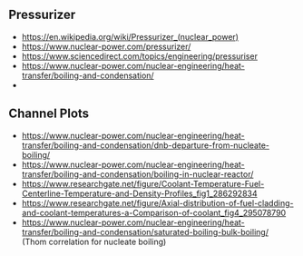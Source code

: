 

## Pressurizer
* https://en.wikipedia.org/wiki/Pressurizer_(nuclear_power)
* https://www.nuclear-power.com/pressurizer/
* https://www.sciencedirect.com/topics/engineering/pressuriser
* https://www.nuclear-power.com/nuclear-engineering/heat-transfer/boiling-and-condensation/
* 
## Channel Plots
* https://www.nuclear-power.com/nuclear-engineering/heat-transfer/boiling-and-condensation/dnb-departure-from-nucleate-boiling/
* https://www.nuclear-power.com/nuclear-engineering/heat-transfer/boiling-and-condensation/boiling-in-nuclear-reactor/
* https://www.researchgate.net/figure/Coolant-Temperature-Fuel-Centerline-Temperature-and-Density-Profiles_fig1_286292834
* https://www.researchgate.net/figure/Axial-distribution-of-fuel-cladding-and-coolant-temperatures-a-Comparison-of-coolant_fig4_295078790
* https://www.nuclear-power.com/nuclear-engineering/heat-transfer/boiling-and-condensation/saturated-boiling-bulk-boiling/ (Thom correlation for nucleate boiling)
